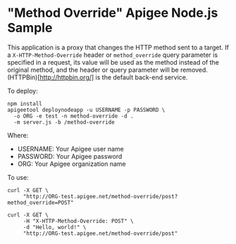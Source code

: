 # "Method Override" Apigee Node.js Sample

This application is a proxy that changes the HTTP method sent to a target. If a `X-HTTP-Method-Override` header or `method_override` query parameter is specified in a request, its value will be used as the method instead of the original method, and the header or query parameter will be removed. (HTTPBin)[http://httpbin.org/] is the default back-end service.
    
To deploy:

    npm install
    apigeetool deploynodeapp -u USERNAME -p PASSWORD \
      -o ORG -e test -n method-override -d .
      -m server.js -b /method-override
      
Where:

* USERNAME: Your Apigee user name
* PASSWORD: Your Apigee password
* ORG: Your Apigee organization name

To use:

    curl -X GET \
         "http://ORG-test.apigee.net/method-override/post?method_override=POST"

    curl -X GET \
         -H "X-HTTP-Method-Override: POST" \
         -d "Hello, world!" \
         "http://ORG-test.apigee.net/method-override/post"
